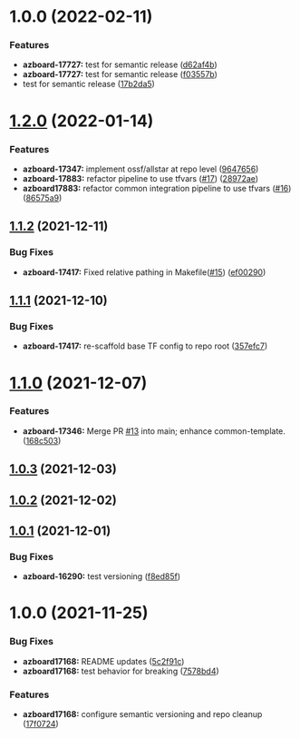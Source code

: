 # 1.0.0 (2022-02-11)


### Features

* **azboard-17727:** test for semantic release ([d62af4b](https://github.com/longviewsystems/terraform-azurerm-hub-network/commit/d62af4b5ffbb25bdec49018c8fd44d4439b9f8c2))
* **azboard-17727:** test for semantic release ([f03557b](https://github.com/longviewsystems/terraform-azurerm-hub-network/commit/f03557bf90df5c4dc66e1a30be3aed9c6f60c8ee))
* test for semantic release ([17b2da5](https://github.com/longviewsystems/terraform-azurerm-hub-network/commit/17b2da53608c29b351fc81a00112c1cc5c78f7ec))

# [1.2.0](https://github.com/longviewsystems/terraform-azurerm-common-template/compare/1.1.2...1.2.0) (2022-01-14)


### Features

* **azboard-17347:** implement ossf/allstar at repo level ([9647656](https://github.com/longviewsystems/terraform-azurerm-common-template/commit/964765676efa5400930c734da1963157f60250e0))
* **azboard-17883:** refactor pipeline to use tfvars ([#17](https://github.com/longviewsystems/terraform-azurerm-common-template/issues/17)) ([28972ae](https://github.com/longviewsystems/terraform-azurerm-common-template/commit/28972ae1dd80e176bb5ef8a5cb7ae4781b1a40ed))
* **azboard17883:** refactor common integration pipeline to use tfvars ([#16](https://github.com/longviewsystems/terraform-azurerm-common-template/issues/16)) ([86575a9](https://github.com/longviewsystems/terraform-azurerm-common-template/commit/86575a9315074eb45d8395ad52326e5c08ed7461))

## [1.1.2](https://github.com/longviewsystems/terraform-azurerm-common-template/compare/1.1.1...1.1.2) (2021-12-11)


### Bug Fixes

* **azboard-17417:** Fixed relative pathing in Makefile([#15](https://github.com/longviewsystems/terraform-azurerm-common-template/issues/15)) ([ef00290](https://github.com/longviewsystems/terraform-azurerm-common-template/commit/ef0029038749a49fc3506fecc9fc1f77528e9add))

## [1.1.1](https://github.com/longviewsystems/terraform-azurerm-common-template/compare/1.1.0...1.1.1) (2021-12-10)


### Bug Fixes

* **azboard-17417:** re-scaffold base TF config to repo root ([357efc7](https://github.com/longviewsystems/terraform-azurerm-common-template/commit/357efc7f8397ab628152f5547566c705edd77442))

# [1.1.0](https://github.com/longviewsystems/terraform-azurerm-common-template/compare/1.0.3...1.1.0) (2021-12-07)


### Features

* **azboard-17346:** Merge PR [#13](https://github.com/longviewsystems/terraform-azurerm-common-template/issues/13) into main; enhance common-template. ([168c503](https://github.com/longviewsystems/terraform-azurerm-common-template/commit/168c50359491c129965a09fa3f1f5dd1781d01f4))

## [1.0.3](https://github.com/longviewsystems/terraform-azurerm-common-template/compare/1.0.2...1.0.3) (2021-12-03)

## [1.0.2](https://github.com/longviewsystems/terraform-azurerm-common-template/compare/1.0.1...1.0.2) (2021-12-02)

## [1.0.1](https://github.com/longviewsystems/terraform-azurerm-common-template/compare/1.0.0...1.0.1) (2021-12-01)


### Bug Fixes

* **azboard-16290:** test versioning ([f8ed85f](https://github.com/longviewsystems/terraform-azurerm-common-template/commit/f8ed85fc95de4b65b25f8a1eadb0b0986c4c0f0c))

# 1.0.0 (2021-11-25)


### Bug Fixes

* **azboard17168:** README updates ([5c2f91c](https://github.com/longviewsystems/terraform-azurerm-common-template/commit/5c2f91c66289069779ceb8fd06fbf4600931d0f2))
* **azboard17168:** test behavior for breaking ([7578bd4](https://github.com/longviewsystems/terraform-azurerm-common-template/commit/7578bd41b2b57b5297871460055dff5dfac64fc4))


### Features

* **azboard17168:** configure semantic versioning and repo cleanup ([17f0724](https://github.com/longviewsystems/terraform-azurerm-common-template/commit/17f07243d479d1728479d822138b46c922ebb5f8))

